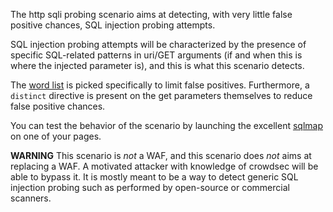 The http sqli probing scenario aims at detecting, with very little false positive chances, SQL injection probing attempts.

SQL injection probing attempts will be characterized by the presence of specific SQL-related patterns in uri/GET arguments (if and when this is where the injected parameter is), and this is what this scenario detects.


The [word list](https://hub-data.crowdsec.net/web/sqli_probe_patterns.txt) is picked specifically to limit false positives.
Furthermore, a `distinct` directive is present on the get parameters themselves to reduce false positive chances.

You can test the behavior of the scenario by launching the excellent [sqlmap](https://sqlmap.org) on one of your pages.

**WARNING** This scenario is _not_ a WAF, and this scenario does _not_ aims at replacing a WAF. A motivated attacker with knowledge of crowdsec will be able to bypass it. It is mostly meant to be a way to detect generic SQL injection probing such as performed by open-source or commercial scanners.

